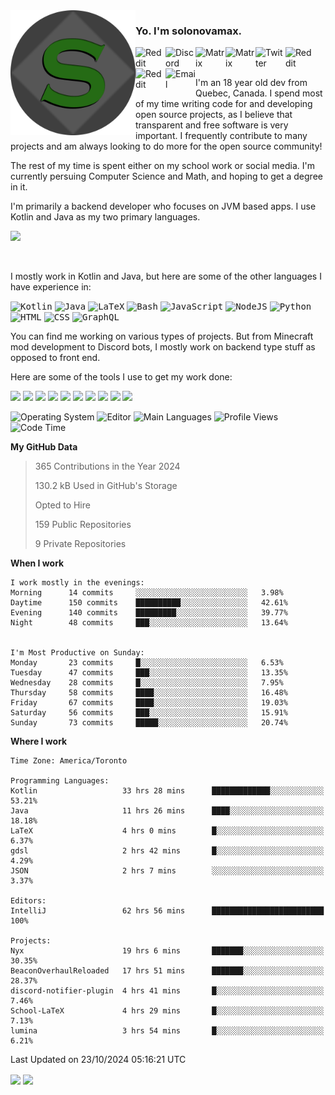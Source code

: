 <img align="left" alt="Avatar" width="200px" src="https://raw.githubusercontent.com/solonovamax/solonovamax/main/solonovamax-circle.png" />

### Yo. I'm solonovamax.

<a href="https://gitlab.com/solonovamax">
    <img align="left" alt="Reddit" width="48px" src="https://img.icons8.com/color/2x/gitlab.png">
</a>

<a href="https://discord.solonovamax.gay">
    <img align="left" alt="Discord" width="48px" src="https://img.icons8.com/color/2x/discord-logo.png">
</a>

<a href="https://matrix.to/#/@solonovamax:matrix.org?#gh-light-mode-only">
    <img align="left" alt="Matrix" width="48px" src="https://img.icons8.com/000000/material/2x/matrix-logo.png">
</a>
<a href="https://matrix.to/#/@solonovamax:matrix.org?#gh-dark-mode-only">
    <img align="left" alt="Matrix" width="48px" src="https://img.icons8.com/FFFFFF/material/2x/matrix-logo.png">
</a>

<a href="https://twitter.com/solonovamax">
    <img align="left" alt="Twitter" width="48px" src="https://img.icons8.com/color/2x/twitter.png">
</a>

<!-- <a href="https://twitch.tv/solonovamax">
    <img align="left" alt="Twitch" width="48px" src="https://img.icons8.com/color/2x/twitch.png">
</a> -->

<a href="https://reddit.com/u/solonovamax">
    <img align="left" alt="Reddit" width="48px" src="https://img.icons8.com/color/2x/reddit.png">
</a>

<a href="https://www.youtube.com/channel/UCTxCeyGu41WfEBT8mXpjHMA">
    <img align="left" alt="Reddit" width="48px" src="https://img.icons8.com/color/2x/youtube.png">
</a>

<a href="mailto:solonovamax@12oclockpoint.com">
    <img align="left" alt="Email" width="48px" src="https://img.icons8.com/fluency/2x/mail.png">
</a>

<!-- <a href="https://open.spotify.com/user/solonovamax">
    <img align="left" alt="Spotify" width="48px" src="https://img.icons8.com/color/2x/spotify.png">
</a> -->

<br/>
<br/>

I'm an 18 year old dev from Quebec, Canada.
I spend most of my time writing code for and developing open source projects, as I believe that transparent and free software is very important.
I frequently contribute to many projects and am always looking to do more for the open source community!

The rest of my time is spent either on my school work or social media. I'm currently persuing Computer Science and Math, and hoping to get a degree in it.

I'm primarily a backend developer who focuses on JVM based apps. I use Kotlin and Java as my two primary languages.


<a href="https://github.com/ryo-ma/github-profile-trophy"><img src="https://github-profile-trophy.vercel.app/?username=solonovamax&margin-w=15&row=1"/></a> 

<br/>

I mostly work in Kotlin and Java, but here are some of the other languages I have experience in:

<kbd><img height="32" alt="Kotlin" src="https://img.icons8.com/color/1x/kotlin.png"></kbd>
<kbd><img height="32" alt="Java" src="https://img.icons8.com/color/1x/java-coffee-cup-logo.png"></kbd>
<kbd><img height="32" alt="LaTeX" src="https://img.icons8.com/color/1x/latex.png"></kbd>
<kbd><img height="32" alt="Bash" src="https://img.icons8.com/color/1x/console.png"></kbd>
<kbd><img height="32" alt="JavaScript" src="https://img.icons8.com/color/1x/javascript.png"></kbd>
<kbd><img height="32" alt="NodeJS" src="https://img.icons8.com/color/1x/nodejs.png"></kbd>
<kbd><img height="32" alt="Python" src="https://img.icons8.com/color/1x/python.png"></kbd>
<kbd><img height="32" alt="HTML" src="https://img.icons8.com/color/1x/html-5.png"></kbd>
<kbd><img height="32" alt="CSS" src="https://img.icons8.com/color/1x/css3.png"></kbd>
<kbd><img height="32" alt="GraphQL" src="https://img.icons8.com/color/1x/graphql.png"></kbd>

You can find me working on various types of projects.
But from Minecraft mod development to Discord bots, I mostly work on backend type stuff as opposed to front end.

Here are some of the tools I use to get my work done:

<kbd><img height="32" src="https://img.icons8.com/color/2x/intellij-idea.png"></kbd>
<kbd><img height="32" src="https://img.icons8.com/color/2x/linux.png"></kbd>
<kbd><img height="32" src="https://img.icons8.com/fluent/2x/console.png"></kbd>
<kbd><img height="32" src="https://img.icons8.com/color/2x/open-source.png"></kbd>
<kbd><img height="32" src="https://img.icons8.com/color/2x/git.png"></kbd>
<kbd><img height="32" src="https://img.icons8.com/color/2x/docker.png"></kbd>
<kbd><img height="32" src="https://img.icons8.com/color/2x/mongodb.png"></kbd>
<kbd><img height="32" src="https://img.icons8.com/color/2x/nginx.png"></kbd>
<a href="?#gh-light-mode-only"><kbd><img height="32" src="https://img.icons8.com/metro/2x/mysql.png"></kbd></a>
<a href="?#gh-dark-mode-only"><kbd><img height="32" src="https://img.icons8.com/FFFFFF/metro/2x/mysql.png"></kbd></a>

![Operating System](https://img.shields.io/badge/OS-Arch%20Linux-informational?style=for-the-badge&logo=Arch%20Linux&logoColor=white&color=007ec6)
![Editor](https://img.shields.io/badge/Editor-IntelliJ%20Idea-informational?style=for-the-badge&logo=IntelliJ%20Idea&logoColor=white&color=007ec6)
![Main Languages](https://img.shields.io/badge/Main%20Languages-Java%20%26%20Kotlin-informational?style=for-the-badge&logo=Java&logoColor=white&color=007ec6)
![Profile Views](https://komarev.com/ghpvc/?username=solonovamax&color=blue&style=for-the-badge)
![Code Time](https://img.shields.io/endpoint?url=https://wakapi.solonovamax.gay/api/compat/shields/v1/solonovamax/interval:all_time&label=Code%20Time&style=for-the-badge&color=blue)

<!--START_SECTION:waka-->
**My GitHub Data**

> 365 Contributions in the Year 2024
> 
> 130.2 kB Used in GitHub's Storage
> 
> Opted to Hire
> 
> 159 Public Repositories
> 
> 9 Private Repositories
> 
**When I work** 

```text
I work mostly in the evenings: 
Morning      14 commits     ░░░░░░░░░░░░░░░░░░░░░░░░░   3.98% 
Daytime      150 commits    ██████████░░░░░░░░░░░░░░░   42.61% 
Evening      140 commits    █████████░░░░░░░░░░░░░░░░   39.77% 
Night        48 commits     ███░░░░░░░░░░░░░░░░░░░░░░   13.64%


I'm Most Productive on Sunday: 
Monday       23 commits     █░░░░░░░░░░░░░░░░░░░░░░░░   6.53% 
Tuesday      47 commits     ███░░░░░░░░░░░░░░░░░░░░░░   13.35% 
Wednesday    28 commits     █░░░░░░░░░░░░░░░░░░░░░░░░   7.95% 
Thursday     58 commits     ████░░░░░░░░░░░░░░░░░░░░░   16.48% 
Friday       67 commits     ████░░░░░░░░░░░░░░░░░░░░░   19.03% 
Saturday     56 commits     ███░░░░░░░░░░░░░░░░░░░░░░   15.91% 
Sunday       73 commits     █████░░░░░░░░░░░░░░░░░░░░   20.74%

```


**Where I work** 

```text
Time Zone: America/Toronto

Programming Languages: 
Kotlin                   33 hrs 28 mins      █████████████░░░░░░░░░░░░   53.21% 
Java                     11 hrs 26 mins      ████░░░░░░░░░░░░░░░░░░░░░   18.18% 
LaTeX                    4 hrs 0 mins        █░░░░░░░░░░░░░░░░░░░░░░░░   6.37% 
gdsl                     2 hrs 42 mins       █░░░░░░░░░░░░░░░░░░░░░░░░   4.29% 
JSON                     2 hrs 7 mins        ░░░░░░░░░░░░░░░░░░░░░░░░░   3.37%

Editors: 
IntelliJ                 62 hrs 56 mins      █████████████████████████   100%

Projects: 
Nyx                      19 hrs 6 mins       ███████░░░░░░░░░░░░░░░░░░   30.35% 
BeaconOverhaulReloaded   17 hrs 51 mins      ███████░░░░░░░░░░░░░░░░░░   28.37% 
discord-notifier-plugin  4 hrs 41 mins       █░░░░░░░░░░░░░░░░░░░░░░░░   7.46% 
School-LaTeX             4 hrs 29 mins       █░░░░░░░░░░░░░░░░░░░░░░░░   7.13% 
lumina                   3 hrs 54 mins       █░░░░░░░░░░░░░░░░░░░░░░░░   6.21%

```


 Last Updated on 23/10/2024 05:16:21 UTC
<!--END_SECTION:waka-->

<div style="white-space:nowrap;width:100%;position: relative;display: inline-block">
<img align="center" src="https://github-readme-stats.vercel.app/api?username=solonovamax&custom_title=solonovamax%27s%20Github%20Stats&langs_count=5&include_all_commits=true&count_private=true&show_icons=true&theme=github_dark"/>
<img align="center" src="https://github-readme-stats.vercel.app/api/wakatime?api_domain=wakapi.dev&username=solonovamax&range=last_30_days&custom_title=solonovamax%27s+Primary+Languages+%28Last+Month%29&langs_count=10&show_icons=true&theme=github_dark"/>
</div>
